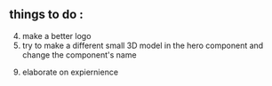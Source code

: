 
## things to do :
<!-- 1) add C,C++, Booststrap  and postman to tech  -->
<!-- 2) add a linkdin, github , email to the contact -[V] -->
<!-- 3) make all projects description in same length [c] -->
4) make a better logo 
5) try to make a different small 3D model in the hero component and change the component's name
<!-- 6) change between the udemy and the hit in the experience - [V] -->
<!-- 7) add another navLinks constants of projects -[V] -->
<!-- 8) fix errors on the devTools -[/V] -->
9) elaborate on expiernience 